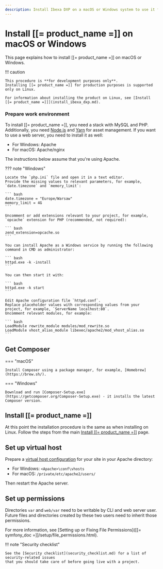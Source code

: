 ```yaml
---
description: Install Ibexa DXP on a macOS or Windows system to use it for development.
---
```


# Install [[= product_name =]] on macOS or Windows

This page explains how to install [[= product_name =]] on macOS or Windows.

!!! caution

    This procedure is **for development purposes only**.
    Installing [[= product_name =]] for production purposes is supported only on Linux.

    For information about installing the product on Linux, see [Install [[= product_name =]]](install_ibexa_dxp.md).  

### Prepare work environment

To install [[= product_name =]], you need a stack with MySQL and PHP.
Additionally, you need [Node.js](https://nodejs.org/en) and [Yarn](https://classic.yarnpkg.com/en/docs/install/) for asset management.
If you want to use a web server, you need to install it as well:

- For Windows: Apache
- For macOS: Apache/nginx

The instructions below assume that you're using Apache.

??? note "Windows"

    Locate the `php.ini` file and open it in a text editor.
    Provide the missing values to relevant parameters, for example, `date.timezone` and `memory_limit`:

    ``` bash
    date.timezone = "Europe/Warsaw"
    memory_limit = 4G
    ```

    Uncomment or add extensions relevant to your project, for example, `opcache` extension for PHP (recommended, not required):

    ``` bash
    zend_extension=opcache.so
    ```
    
    You can install Apache as a Windows service by running the following command in CMD as administrator:

    ``` bash
    httpd.exe -k -install
    ```

    You can then start it with:

    ``` bash
    httpd.exe -k start
    ```

    Edit Apache configuration file `httpd.conf`.
    Replace placeholder values with corresponding values from your project, for example, `ServerName localhost:80`.
    Uncomment relevant modules, for example:

    ``` bash
    LoadModule rewrite_module modules/mod_rewrite.so
    LoadModule vhost_alias_module libexec/apache2/mod_vhost_alias.so
    ```

## Get Composer

=== "macOS"

    Install Composer using a package manager, for example, [Homebrew](https://brew.sh/).

=== "Windows"

    Download and run [Composer-Setup.exe](https://getcomposer.org/Composer-Setup.exe) - it installs the latest Composer version.

## Install [[= product_name =]]

At this point the installation procedure is the same as when installing on Linux.
Follow the steps from the main [Install [[= product_name =]]](install_ibexa_dxp.md#install-ibexa-dxp) page.

## Set up virtual host

Prepare a [virtual host configuration](https://httpd.apache.org/docs/2.4/vhosts/) for your site in your Apache directory:

- For Windows: `<Apache>\conf\vhosts`
- For macOS: `/private/etc/apache2/users/`

Then restart the Apache server.

## Set up permissions

Directories `var` and `web/var` need to be writable by CLI and web server user.
Future files and directories created by these two users need to inherit those permissions.

For more information, see [Setting up or Fixing File Permissions]([[= symfony_doc =]]/setup/file_permissions.html).

!!! note "Security checklist"

    See the [Security checklist](security_checklist.md) for a list of security-related issues
    that you should take care of before going live with a project.
